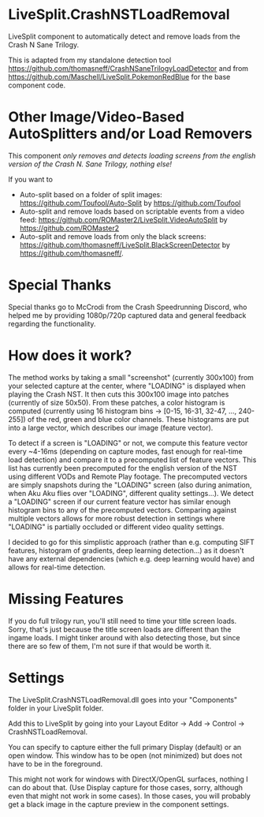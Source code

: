 # LiveSplit.CrashNSTLoadRemoval
LiveSplit component to automatically detect and remove loads from the Crash N Sane Trilogy.

This is adapted from my standalone detection tool https://github.com/thomasneff/CrashNSaneTrilogyLoadDetector
and from https://github.com/Maschell/LiveSplit.PokemonRedBlue for the base component code.

# Other Image/Video-Based AutoSplitters and/or Load Removers
This component *only removes and detects loading screens from the english version of the Crash N. Sane Trilogy, nothing else!*

If you want to

 * Auto-split based on a folder of split images: https://github.com/Toufool/Auto-Split by https://github.com/Toufool
 * Auto-split and remove loads based on scriptable events from a video feed: https://github.com/ROMaster2/LiveSplit.VideoAutoSplit by https://github.com/ROMaster2
 * Auto-split and remove loads from only the black screens: https://github.com/thomasneff/LiveSplit.BlackScreenDetector by https://github.com/thomasneff/.

# Special Thanks
Special thanks go to McCrodi from the Crash Speedrunning Discord, who helped me by providing 1080p/720p captured data and general feedback regarding the functionality.

# How does it work?
The method works by taking a small "screenshot" (currently 300x100) from your selected capture at the center, where "LOADING" is displayed when playing the Crash NST. It then cuts this 300x100 image into patches (currently of size 50x50). From these patches, a color histogram is computed (currently using 16 histogram bins -> [0-15, 16-31, 32-47, ..., 240-255]) of the red, green and blue color channels. These histograms are put into a large vector, which describes our image (feature vector).

To detect if a screen is "LOADING" or not, we compute this feature vector every ~4-16ms (depending on capture modes, fast enough for real-time load detection) and compare it to a precomputed list of feature vectors. This list has currently been precomputed for the english version of the NST using different VODs and Remote Play footage. The precomputed vectors are simply snapshots during the "LOADING" screen (also during animation, when Aku Aku flies over "LOADING", different quality settings...).
We detect a "LOADING" screen if our current feature vector has similar enough histogram bins to any of the precomputed vectors. Comparing against multiple vectors allows for more robust detection in settings where "LOADING" is partially occluded or different video quality settings.

I decided to go for this simplistic approach (rather than e.g. computing SIFT features, histogram of gradients, deep learning detection...) as it doesn't have any external dependencies (which e.g. deep learning would have) and allows for real-time detection.

# Missing Features
If you do full trilogy run, you'll still need to time your title screen loads. Sorry, that's just because the title screen loads are different than the ingame loads. I might tinker around with also detecting those, but since there are so few of them, I'm not sure if that would be worth it.

# Settings
The LiveSplit.CrashNSTLoadRemoval.dll goes into your "Components" folder in your LiveSplit folder.

Add this to LiveSplit by going into your Layout Editor -> Add -> Control -> CrashNSTLoadRemoval.

You can specify to capture either the full primary Display (default) or an open window. This window has to be open (not minimized) but does not have to be in the foreground.

This might not work for windows with DirectX/OpenGL surfaces, nothing I can do about that. (Use Display capture for those cases, sorry, although even that might not work in some cases). In those cases, you will probably get a black image in the capture preview in the component settings.

